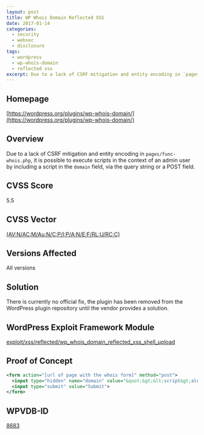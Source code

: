 ```yaml
---
layout: post
title: WP Whois Domain Reflected XSS
date: 2017-01-14
categories:
  - security
  - websec
  - disclosure
tags:
  - wordpress
  - wp-whois-domain
  - reflected xss
excerpt: Due to a lack of CSRF mitigation and entity encoding in `pages/func-whois.php`, it is possible to execute scripts in the context of an admin user by including a script in the `domain` field, via the query string or a POST field.
---
```

## Homepage
[https://wordpress.org/plugins/wp-whois-domain/](https://wordpress.org/plugins/wp-whois-domain/)

## Overview
Due to a lack of CSRF mitigation and entity encoding in `pages/func-whois.php`, it is possible to execute scripts in the context of an admin user by including a script in the `domain` field, via the query string or a POST field.

## CVSS Score
5.5

## CVSS Vector
[(AV:N/AC:M/Au:N/C:P/I:P/A:N/E:F/RL:U/RC:C)](https://nvd.nist.gov/cvss.cfm?calculator&version=2&vector=(AV:N/AC:M/Au:N/C:P/I:P/A:N/E:F/RL:U/RC:C))

## Versions Affected
All versions

## Solution
There is currently no official fix, the plugin has been removed from the WordPress plugin repository until the vendor provides a solution.

## WordPress Exploit Framework Module
[exploit/xss/reflected/wp\_whois\_domain\_reflected\_xss\_shell\_upload](https://github.com/rastating/wordpress-exploit-framework/blob/development/lib/wpxf/modules/exploit/xss/reflected/wp_whois_domain_reflected_xss_shell_upload.rb)

## Proof of Concept
```xml
<form action="[url of page with the whois form]" method="post">
  <input type="hidden" name="domain" value="&quot;&gt;&lt;script&gt;alert(document.cookie)&lt;/script&gt;">
  <input type="submit" value="Submit">
</form>
```

## WPVDB-ID
[8683](https://wpvulndb.com/vulnerabilities/8683)
